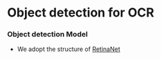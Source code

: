# Object detection for OCR

### Object detection Model
- We adopt the structure of [RetinaNet](https://github.com/yhenon/pytorch-retinanet)
